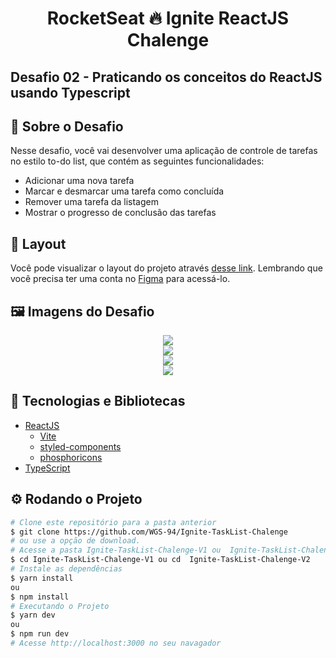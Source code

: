 <!-- Logotipo 
<div align="center">
  <img src="./Assets/ignite.png">
</div>-->

<!-- Title -->
<h1 align="center"> RocketSeat 🔥 Ignite ReactJS Chalenge</h1>

<!-- Subtitle -->
<h2> Desafio 02 - Praticando os conceitos do ReactJS usando Typescript </h2>

<!-- Badges 
<p align="center">
  <a href="https://rocketseat.com.br">
    <img alt="Made by Rocketseat" src="https://img.shields.io/badge/made%20by-Rocketseat-%2306b656?style=flat-square">
  </a>
  <img alt="GitHub language count" src="https://img.shields.io/github/languages/count/brunoemferreira/rocketseat-ignite-dt-money?color=%2304D361?style=flat-square">
  <img alt="Repository size" src="https://img.shields.io/github/repo-size/brunoemferreira/rocketseat-ignite-dt-money?style=flat-square">
  <img alt="GitHub last commit" src="https://img.shields.io/github/last-commit/brunoemferreira/rocketseat-ignite-dt-money?style=flat-square">
</p>-->

<!-- Sobre o Projeto -->
## 🚀 Sobre o Desafio
Nesse desafio, você vai desenvolver uma aplicação de controle de tarefas no estilo to-do list, que contém as seguintes funcionalidades:

- Adicionar uma nova tarefa
- Marcar e desmarcar uma tarefa como concluída
- Remover uma tarefa da listagem
- Mostrar o progresso de conclusão das tarefas

<!--https://www.figma.com/file/8n9339j7p3LTzWyZdVM9C3/ToDo-List-(Copy)?node-id=43%3A88 -->

## 🔖 Layout

Você pode visualizar o layout do projeto através [desse link](https://www.figma.com/file/0n0zDN7zbzhRbaEO74Xesx/ToDo-List/duplicate). Lembrando que você  precisa ter uma conta no [Figma](http://figma.com/) para acessá-lo.

## 🖼️ Imagens do Desafio

<div align="center">
  <img src="https://user-images.githubusercontent.com/87288949/172730389-8014e84e-6f3f-48a8-8529-a55b4b2b49b6.PNG">
</div>
<div align="center">
  <img src="https://user-images.githubusercontent.com/87288949/172730383-cfb3998e-3324-42df-ba91-a389bb1a21af.PNG">
</div>
<div align="center">
  <img src="https://user-images.githubusercontent.com/87288949/172730390-a5179d12-954c-47ec-b328-edd8ecff4fb6.PNG">
</div>
<div align="center">
  <img src="https://user-images.githubusercontent.com/87288949/172730388-c4d2805d-834a-4605-a2d6-7dfedb7602cc.PNG">
</div>

## 🧰 Tecnologias e Bibliotecas

* [ReactJS](https://pt-br.reactjs.org/tutorial/tutorial.html)
  * [Vite](https://vitejs.dev/guide/)
  * [styled-components](https://www.npmjs.com/package/styled-components)
  * [phosphoricons](https://phosphoricons.com/)
* [TypeScript](https://www.typescriptlang.org/)

<!--### Tools para criar API Fake
 * [MirageJS]()-->

## ⚙️ Rodando o Projeto
```bash
# Clone este repositório para a pasta anterior
$ git clone https://github.com/WGS-94/Ignite-TaskList-Chalenge
# ou use a opção de download.
# Acesse a pasta Ignite-TaskList-Chalenge-V1 ou  Ignite-TaskList-Chalenge-V2
$ cd Ignite-TaskList-Chalenge-V1 ou cd  Ignite-TaskList-Chalenge-V2
# Instale as dependências
$ yarn install
ou
$ npm install
# Executando o Projeto
$ yarn dev 
ou
$ npm run dev
# Acesse http://localhost:3000 no seu navagador
```

